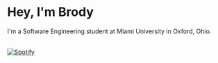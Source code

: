 # Hey, I'm Brody

I'm a Software Engineering student at Miami University in Oxford, Ohio. 

  &nbsp; <br> [![Spotify](https://spotify-now-playing-orpin-six.vercel.app/api/spotify)](https://open.spotify.com/user/vangaurd6)
